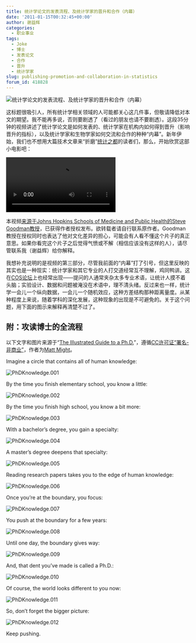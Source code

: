 ```yaml
---
title: 统计学论文的发表流程、及统计学家的晋升和合作（内幕）
date: '2011-01-15T00:32:45+00:00'
author: 谢益辉
categories:
  - 职业事业
tags:
  - Joke
  - 博士
  - 发表论文
  - 合作
  - 晋升
  - 统计学家
slug: publishing-promotion-and-collaboration-in-statistics
forum_id: 418828
---
```


![统计学论文的发表流程、及统计学家的晋升和合作（内幕）](https://uploads.cosx.org/2011/01/shapeimage_3.png)

这标题很吸引人，所有统计学相关领域的人可能都关心这几件事，但敬请降低对本文的期望。我不能再多说，否则要剧透了（看过的朋友也请不要剧透）。这段35分钟的视频讲述了统计学论文是如何发表的、统计学家在机构内如何得到晋升（影响晋升的指标），以及统计学家和生物学家如何交流和合作的种种“内幕”。新年伊始，我们也不想用大篇技术文章来“折磨”[统计之都](https://cos.name)的读者们，那么，开始欣赏这部小电影吧：

<!--more-->

<video controls="" name="media"><source src="http://animation.r-forge.r-project.org/video/Getting-Ahead-in-Academia.mp4" type="video/mp4"></video>

本视频[来源于Johns Hopkins Schools of Medicine and Public Health的Steve Goodman教授](http://web.me.com/goodmanfamily1/Behind_the_tan_door/index.html)，已获得作者授权发布。欲转载者请自行联系原作者。Goodman教授在授权同时也表达了他对文化差异的担心，可能会有人看不懂这个片子的真正意思。如果你看完这个片子之后觉得气愤或不解（相信应该没有这样的人），请尽管联系我（谢益辉）给你解释。

我想补充说明的是视频的第三部分，尽管我前面的“内幕”打了引号，但这里反映的其实也是一种现实：统计学家和其它专业的人打交道经常互不理解，鸡同鸭讲。这在[COS论坛](https://cos.name/cn/)上也经常出现——提问的人通常夹杂太多专业术语，让统计人摸不着头脑；实验设计、数据和问题被淹没在术语中，理不清头绪。反过来也一样，统计学一会儿一个纵向数据，一会儿一个随机效应，这种方差结构那种距离量度。从某种程度上来说，随着学科的深化发展，这种现象的出现是不可避免的。关于这个问题，用下面的图示来解释再清楚不过了。

## 附：攻读博士的全流程

以下文字和图片来源于“[The Illustrated Guide to a Ph.D.](http://matt.might.net/articles/phd-school-in-pictures/)”，遵循[CC许可证“署名-非商业”](http://creativecommons.org/licenses/by-nc/2.5/)，作者为[Matt Might](http://matt.might.net/)。

Imagine a circle that contains all of human knowledge:

![PhDKnowledge.001](http://matt.might.net/articles/phd-school-in-pictures/images/PhDKnowledge.001.jpg)

By the time you finish elementary school, you know a little:

![PhDKnowledge.002](http://matt.might.net/articles/phd-school-in-pictures/images/PhDKnowledge.002.jpg)

By the time you finish high school, you know a bit more:

![PhDKnowledge.003](http://matt.might.net/articles/phd-school-in-pictures/images/PhDKnowledge.003.jpg)

With a bachelor’s degree, you gain a specialty:

![PhDKnowledge.004](http://matt.might.net/articles/phd-school-in-pictures/images/PhDKnowledge.004.jpg)

A master’s degree deepens that specialty:

![PhDKnowledge.005](http://matt.might.net/articles/phd-school-in-pictures/images/PhDKnowledge.005.jpg)

Reading research papers takes you to the edge of human knowledge:

![PhDKnowledge.006](http://matt.might.net/articles/phd-school-in-pictures/images/PhDKnowledge.006.jpg)

Once you’re at the boundary, you focus:

![PhDKnowledge.007](http://matt.might.net/articles/phd-school-in-pictures/images/PhDKnowledge.007.jpg)

You push at the boundary for a few years:

![PhDKnowledge.008](http://matt.might.net/articles/phd-school-in-pictures/images/PhDKnowledge.008.jpg)

Until one day, the boundary gives way:

![PhDKnowledge.009](http://matt.might.net/articles/phd-school-in-pictures/images/PhDKnowledge.009.jpg)

And, that dent you’ve made is called a Ph.D.:

![PhDKnowledge.010](http://matt.might.net/articles/phd-school-in-pictures/images/PhDKnowledge.010.jpg)

Of course, the world looks different to you now:

![PhDKnowledge.011](http://matt.might.net/articles/phd-school-in-pictures/images/PhDKnowledge.011.jpg)

So, don’t forget the bigger picture:

![PhDKnowledge.012](http://matt.might.net/articles/phd-school-in-pictures/images/PhDKnowledge.012.jpg)

Keep pushing.
